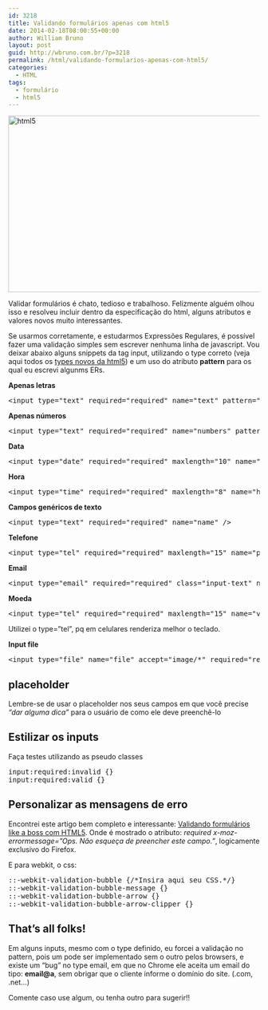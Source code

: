 ```yaml
---
id: 3218
title: Validando formulários apenas com html5
date: 2014-02-18T08:00:55+00:00
author: William Bruno
layout: post
guid: http://wbruno.com.br/?p=3218
permalink: /html/validando-formularios-apenas-com-html5/
categories:
  - HTML
tags:
  - formulário
  - html5
---
```

<img src="http://wbruno.com.br/wp-content/uploads/2014/02/html5.jpg" alt="html5" width="800" height="354" class="aligncenter size-full wp-image-3262" />

Validar formulários é chato, tedioso e trabalhoso. Felizmente alguém olhou isso e resolveu incluir dentro da especificação do html, alguns atributos e valores novos muito interessantes.

Se usarmos corretamente, e estudarmos Expressões Regulares, é possível fazer uma validação simples sem escrever nenhuma linha de javascript. Vou deixar abaixo alguns snippets da tag input, utilizando o type correto (veja aqui todos os <a href="http://html5doctor.com/html5-forms-input-types/" rel="nofollow">types novos da html5</a>) e um uso do atributo **pattern** para os qual eu escrevi algunms ERs.
  
<!--more-->


  
**Apenas letras**

<pre>&lt;input type="text" required="required" name="text" pattern="[a-z\s]+$" /></pre>

**Apenas números**

<pre>&lt;input type="text" required="required" name="numbers" pattern="[0-9]+$" /></pre>

**Data**

<pre>&lt;input type="date" required="required" maxlength="10" name="date" pattern="[0-9]{2}\/[0-9]{2}\/[0-9]{4}$" min="2012-01-01" max="2014-02-18" /></pre>

**Hora**

<pre>&lt;input type="time" required="required" maxlength="8" name="hour" pattern="[0-9]{2}:[0-9]{2} [0-9]{2}$" /></pre>

**Campos genéricos de texto**

<pre>&lt;input type="text" required="required" name="name" /></pre>

**Telefone**

<pre>&lt;input type="tel" required="required" maxlength="15" name="phone" pattern="\([0-9]{2}\) [0-9]{4,6}-[0-9]{3,4}$" /></pre>

**Email**

<pre>&lt;input type="email" required="required" class="input-text" name="email" pattern="[a-z0-9._%+-]+@[a-z0-9.-]+\.[a-z]{2,4}$" /></pre>

**Moeda**

<pre>&lt;input type="tel" required="required" maxlength="15" name="valor" pattern="([0-9]{1,3}\.)?[0-9]{1,3},[0-9]{2}$" />
</pre>

Utilizei o type=&#8221;tel&#8221;, pq em celulares renderiza melhor o teclado.

**Input file**

<pre>&lt;input type="file" name="file" accept="image/*" required="required" /></pre>

## placeholder

Lembre-se de usar o placeholder nos seus campos em que você precise _&#8220;dar alguma dica&#8221;_ para o usuário de como ele deve preenchê-lo

## Estilizar os inputs

Faça testes utilizando as pseudo classes

<pre>input:required:invalid {}
input:required:valid {}</pre>

## Personalizar as mensagens de erro

Encontrei este artigo bem completo e interessante: <a href="http://blog.popupdesign.com.br/validando-formularios-like-a-boss-com-html5/" rel="nofollow">Validando formulários like a boss com HTML5</a>. Onde é mostrado o atributo: <var>required x-moz-errormessage=&#8221;Ops. Não esqueça de preencher este campo.&#8221;</var>, logicamente exclusivo do Firefox.

E para webkit, o css:

<pre>::-webkit-validation-bubble {/*Insira aqui seu CSS.*/}
::-webkit-validation-bubble-message {}
::-webkit-validation-bubble-arrow {}
::-webkit-validation-bubble-arrow-clipper {}</pre>

## That&#8217;s all folks!

Em alguns inputs, mesmo com o type definido, eu forcei a validação no pattern, pois um pode ser implementado sem o outro pelos browsers, e existe um &#8220;bug&#8221; no type email, em que no Chrome ele aceita um email do tipo: **email@a**, sem obrigar que o cliente informe o domínio do site. (.com, .net&#8230;)

Comente caso use algum, ou tenha outro para sugerir!!